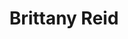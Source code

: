 ---
title: "Brittany Reid"
authors:
- Name "Brittany Reid"
role: "助教"

superuser: false
highlight_name: false

# Organizations/Affiliations
organizations:
- name: Division of Information Science
  url: "http://isw3.naist.jp/home-en.html"

# Short bio (displayed in user profile at end of posts)
bio: 

# Social/Academic Networking
# For available icons, see: https://wowchemy.com/docs/page-builder/#icons
#   For an email link, use "fas" icon pack, "envelope" icon, and a link in the
#   form "mailto:your-email@example.com" or "#contact" for contact widget.
social:
- icon: envelope
  icon_pack: fas
  link: 'mailto:brittany.reid@naist.ac.jp'  # For a direct email link, use "mailto:test@example.org".
- icon: hashtag
  icon_pack: fas
  link: 'https://bsky.app/profile/brittanyareid.bsky.social'
# - icon: twitter
#   icon_pack: fab
#   link: https://twitter.com/USERNAME
- icon: graduation-cap
  icon_pack: fas
  link: 'https://scholar.google.com/citations?user=biWKuMUAAAAJ'
- icon: github
  icon_pack: fab
  link: https://github.com/Brittany-Reid
- icon: link
  icon_pack: fas
  link: https://brittany-reid.github.io/
# Link to a PDF of your resume/CV from the About widget.
# To enable, copy your resume/CV to `static/files/cv.pdf` and uncomment the lines below.
# - icon: cv
#   icon_pack: ai
#   link: files/cv.pdf

email: "brittany.reid@naist.ac.jp"

user_groups: 
- Staff
weight: 60
---